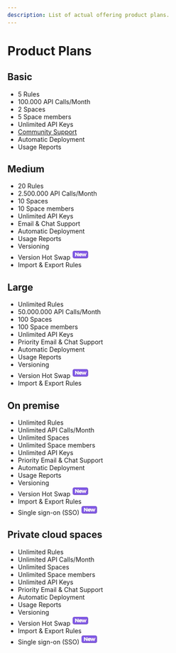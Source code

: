 ```yaml
---
description: List of actual offering product plans.
---
```


# Product Plans

## Basic

* 5 Rules
* 100.000 API Calls/Month
* 2 Spaces
* 5 Space members
* Unlimited API Keys
* [Community Support](https://github.com/epptec/decisiongrid/issues)
* Automatic Deployment
* Usage Reports

## Medium

* 20 Rules
* 2.500.000 API Calls/Month
* 10 Spaces
* 10 Space members
* Unlimited API Keys
* Email & Chat Support
* Automatic Deployment
* Usage Reports
* Versioning
* Version Hot Swap ![](../.gitbook/assets/screenshoteasy-4-.png) 
* Import & Export Rules

## Large

* Unlimited Rules
* 50.000.000 API Calls/Month
* 100 Spaces
* 100 Space members
* Unlimited API Keys
* Priority Email & Chat Support
* Automatic Deployment
* Usage Reports
* Versioning
* Version Hot Swap ![](../.gitbook/assets/screenshoteasy-4-.png) 
* Import & Export Rules

## On premise

* Unlimited Rules
* Unlimited API Calls/Month
* Unlimited Spaces
* Unlimited Space members
* Unlimited API Keys
* Priority Email & Chat Support
* Automatic Deployment
* Usage Reports
* Versioning
* Version Hot Swap ![](../.gitbook/assets/screenshoteasy-4-.png) 
* Import & Export Rules
* Single sign-on \(SSO\) ![](../.gitbook/assets/screenshoteasy-4-.png) 

## Private cloud spaces

* Unlimited Rules
* Unlimited API Calls/Month
* Unlimited Spaces
* Unlimited Space members
* Unlimited API Keys
* Priority Email & Chat Support
* Automatic Deployment
* Usage Reports
* Versioning
* Version Hot Swap ![](../.gitbook/assets/screenshoteasy-4-.png) 
* Import & Export Rules
* Single sign-on \(SSO\) ![](../.gitbook/assets/screenshoteasy-4-.png) 



